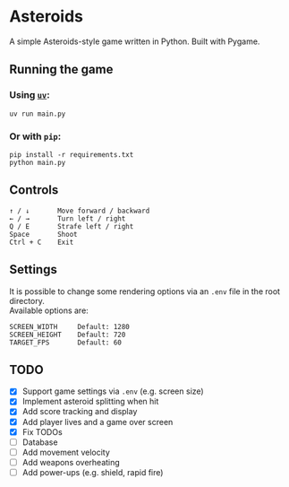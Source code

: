 # Asteroids

A simple Asteroids-style game written in Python. Built with Pygame.

## Running the game

### Using [`uv`](https://github.com/astral-sh/uv):

```shell
uv run main.py
```

### Or with `pip`:

```shell
pip install -r requirements.txt
python main.py
```

## Controls

```text
↑ / ↓       Move forward / backward
← / →       Turn left / right
Q / E       Strafe left / right
Space       Shoot
Ctrl + C    Exit
```

## Settings

It is possible to change some rendering options via an `.env` file in the root directory.\
Available options are:

```
SCREEN_WIDTH     Default: 1280
SCREEN_HEIGHT    Default: 720
TARGET_FPS       Default: 60
```

## TODO

- [x] Support game settings via `.env` (e.g. screen size)
- [x] Implement asteroid splitting when hit
- [x] Add score tracking and display
- [x] Add player lives and a game over screen
- [x] Fix TODOs
- [ ] Database
- [ ] Add movement velocity
- [ ] Add weapons overheating
- [ ] Add power-ups (e.g. shield, rapid fire)
